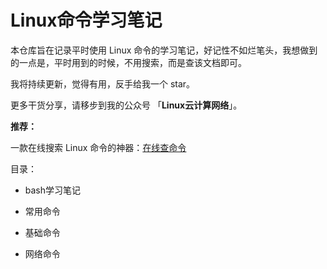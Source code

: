 # Linux命令学习笔记

本仓库旨在记录平时使用 Linux 命令的学习笔记，好记性不如烂笔头，我想做到的一点是，平时用到的时候，不用搜索，而是查该文档即可。



我将持续更新，觉得有用，反手给我一个 star。



更多干货分享，请移步到我的公众号 「**Linux云计算网络**」。



**推荐：**

一款在线搜索 Linux 命令的神器：[在线查命令](<https://wangchujiang.com/linux-command/>)



目录：

- bash学习笔记
- 常用命令

- 基础命令
- 网络命令

